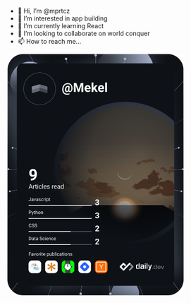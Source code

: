 - 👋 Hi, I’m @mprtcz
- 👀 I’m interested in app building
- 🌱 I’m currently learning React
- 💞️ I’m looking to collaborate on world conquer
- 📫 How to reach me...

<a href="https://app.daily.dev/Mekel"><img src="https://github.com/mprtcz/mprtcz/blob/master/devcard.svg" width="400" alt="Michal's Dev Card"/></a>


<!---
mprtcz/mprtcz is a ✨ special ✨ repository because its `README.md` (this file) appears on your GitHub profile.
You can click the Preview link to take a look at your changes.
--->
